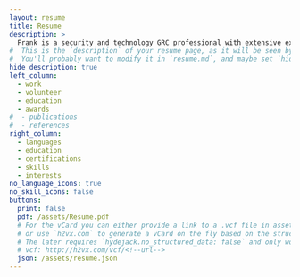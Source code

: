 ```yaml
---
layout: resume
title: Resume
description: >
  Frank is a security and technology GRC professional with extensive experience in risk and exception management, threat modeling, M&A activities, 2nd line of defense effective challenge, and security governance. Frank presently serves as a Business Information Security Officer (BISO) aligned at BMO Financial Group where he bridges the Cyber Security organization with Operations teams and executives. 
#  This is the `description` of your resume page, as it will be seen by search engines.
#  You'll probably want to modify it in `resume.md`, and maybe set `hide_description` to `true` in the front matter.
hide_description: true
left_column:
  - work
  - volunteer
  - education
  - awards
#  - publications
#  - references
right_column:
  - languages
  - education
  - certifications
  - skills
  - interests
no_language_icons: true
no_skill_icons: false
buttons:
  print: false
  pdf: /assets/Resume.pdf
  # For the vCard you can either provide a link to a .vcf file in assets (see `pdf` above),
  # or use `h2vx.com` to generate a vCard on the fly based on the structured data of the resume page.
  # The later requires `hydejack.no_structured_data: false` and only works once the site is deployed to a public URL.
  # vcf: http://h2vx.com/vcf/<!--url-->
  json: /assets/resume.json
---
```

